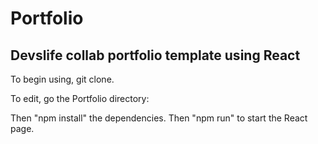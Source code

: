 # Portfolio

## Devslife collab portfolio template using React

To begin using, git clone.

To edit, go the Portfolio directory:

Then "npm install" the dependencies.
Then "npm run" to start the React page.